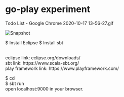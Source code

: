 # go-play experiment

Todo List - Google Chrome 2020-10-17 13-56-27.gif

![Snapshot](https://github.com/daniel-yap-aeiou/go-play/blob/main/img/Todo%20List%20-%20Google%20Chrome%202020-10-17%2013-56-27.gif)

$ Install Eclipse
$ Install sbt


<br/>
eclipse link: eclipse.org/downloads/
<br/>
sbt link: https://www.scala-sbt.org/
<br/>
play framework link: https://www.playframework.com/
<br />


$ cd <Project folder>
<br />
$ sbt run
<br />
open localhost:9000 in your browser.
<br />